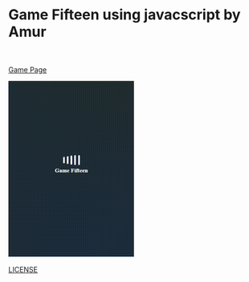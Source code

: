 # Game Fifteen using javacscript by Amur

<br />

[Game Page](https://amurkhoyetsyan.github.io/Game-Fifteen-JavaScript/)

<img src="./gif/gamefifteen.gif" alt="Game fifteen" />

[LICENSE](LICENSE)
